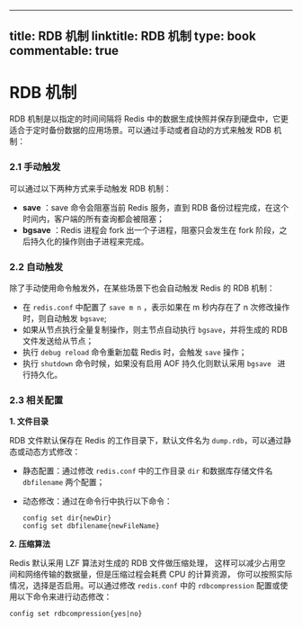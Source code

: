 
---
title: RDB 机制
linktitle: RDB 机制
type: book
commentable: true
---

# RDB 机制

RDB 机制是以指定的时间间隔将 Redis 中的数据生成快照并保存到硬盘中，它更适合于定时备份数据的应用场景。可以通过手动或者自动的方式来触发 RDB 机制：

### 2.1 手动触发

可以通过以下两种方式来手动触发 RDB 机制：

- **save** ：save 命令会阻塞当前 Redis 服务，直到 RDB 备份过程完成，在这个时间内，客户端的所有查询都会被阻塞；
- **bgsave** ：Redis 进程会 fork 出一个子进程，阻塞只会发生在 fork 阶段，之后持久化的操作则由子进程来完成。

### 2.2 自动触发

除了手动使用命令触发外，在某些场景下也会自动触发 Redis 的 RDB 机制：

- 在 `redis.conf` 中配置了 `save m n` ，表示如果在 m 秒内存在了 n 次修改操作时，则自动触发 `bgsave`;
- 如果从节点执行全量复制操作，则主节点自动执行 `bgsave`，并将生成的 RDB 文件发送给从节点；
- 执行 `debug reload` 命令重新加载 Redis 时，会触发 `save` 操作；
- 执行 `shutdown` 命令时候，如果没有启用 AOF 持久化则默认采用 `bgsave ` 进行持久化。

### 2.3 相关配置

**1. 文件目录**

RDB 文件默认保存在 Redis 的工作目录下，默认文件名为 `dump.rdb`，可以通过静态或动态方式修改：

- 静态配置：通过修改 `redis.conf` 中的工作目录 `dir` 和数据库存储文件名 `dbfilename` 两个配置；

- 动态修改：通过在命令行中执行以下命令：

  ```shell
  config set dir{newDir}
  config set dbfilename{newFileName}
  ```

**2. 压缩算法**

Redis 默认采用 LZF 算法对生成的 RDB 文件做压缩处理， 这样可以减少占用空间和网络传输的数据量，但是压缩过程会耗费 CPU 的计算资源， 你可以按照实际情况，选择是否启用。可以通过修改 `redis.conf` 中的 `rdbcompression` 配置或使用以下命令来进行动态修改：

```shell
config set rdbcompression{yes|no}
```

    